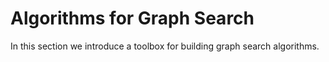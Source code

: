 # Algorithms for Graph Search

In this section we introduce a toolbox for building graph search algorithms.

